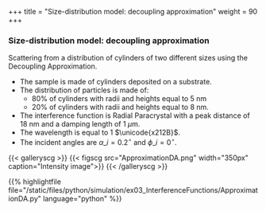 +++
title = "Size-distribution model: decoupling approximation"
weight = 90
+++

### Size-distribution model: decoupling approximation

Scattering from a distribution of cylinders of two different sizes using the Decoupling Approximation.

* The sample is made of cylinders deposited on a substrate.
* The distribution of particles is made of:
  * 80% of cylinders with radii and heights equal to $5$ nm
  * 20% of cylinders with radii and heights equal to $8$ nm.
* The interference function is Radial Paracrystal with a peak distance of $18$ nm and a damping length of $1$ $\mu$m.
* The wavelength is equal to $1$ $\unicode{x212B}$.
* The incident angles are $\alpha\_i = 0.2 ^{\circ}$ and $\phi\_i = 0^{\circ}$.

{{< galleryscg >}}
{{< figscg src="ApproximationDA.png" width="350px" caption="Intensity image">}}
{{< /galleryscg >}}

{{% highlightfile file="/static/files/python/simulation/ex03_InterferenceFunctions/ApproximationDA.py" language="python" %}}

